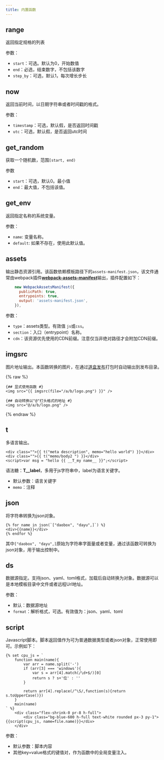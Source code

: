 ```yaml
---
title: 内置函数
---
```



## range

返回指定规格的列表

参数：

* `start`：可选。默认为0，开始数值
* `end`：必选，结束数字，不包括该数字
* `step_by`：可选，默认1，每次增长步长

## now

返回当前时间，以日期字符串或者时间戳的格式。

参数：

* `timestamp`：可选，默认假，是否返回时间戳
* `utc`：可选，默认假，是否返回utc时间

## get_random

获取一个随机数，范围`[start, end)`

参数

* `start`：可选，默认0。最小值
* `end`：最大值，不包括该值。

## get_env

返回指定名称的系统变量。

参数：

* `name`: 变量名称。
* `default`: 如果不存在，使用此默认值。

## assets

输出静态资源引用。该函数依赖模板路径下的`assets-manifest.json`，该文件通常由webpack插件[**webpack-assets-manifest**](https://www.npmjs.com/package/webpack-assets-manifest)输出，插件配置如下：

```js
    new WebpackAssetsManifest({
      publicPath: true,
      entrypoints: true,
      output: 'assets-manifest.json',
    }),
```

参数：

* `type`：assets类型。有效值 `js`或`css`。
* `section`：入口（entrypoint）名称。
* `cdn`：该资源优先使用的CDN前缀。注意仅当非绝对路径才会附加CDN前缀。

## imgsrc

图片地址输出。本函数转换的图片，在通过[道盒发布](https://www.daobox.cn/sites/)打包时自动输出到发布目录。

{% raw %}
```jinja2
{## 显式使用函数 #}
<img src="{{ imgsrc(file="/a/b/logo.png") }}" />

{## 自动转换以"@"打头格式的地址 #}
<img src="@/a/b/logo.png" />
```
{% endraw %}

## t

多语言输出。

```jinja2
<div class="">{{ t("meta description", memo="hello world") }}</div>
<div class="">{{ t("memo/body2 ") }}</div>
<script>var msg = "hello {{ __T_my name__ }}";</script>
```

语法糖：__T__label__，多用于js字符串中，label为语言关键字。

* 默认参数：语言关键字
* `memo`：注释


## json

将字符串转换为json对象。

```jinja2
{% for name in json(`["daobox", "dayu",]`) %}
<div>{{name}}</div>
{% endfor %}
```

其中`["daobox", "dayu",]`原始为字符串字面量或者变量，通过该函数可转换为json对象，用于输出控制中。

## ds

数据源指定。支持json、yaml、toml格式，加载后自动转换为对象。数据源可以是本地模板目录中文件或者远程Url地址。

参数：

* 默认：数据源地址
* `format`：解析格式，可选。有效值为：json、yaml、toml


## script

Javascript脚本。脚本返回值作为可为普通数据类型或者json对象，正常使用即可。示例如下：

```jinja2
{% set cpu_js = `
    function main(name){
        var arr = name.split('-')
        if (arr[3] === 'windows'){
            var s = arr[4].match(/\d+$/)[0]
            return s ? s+'位' : ''
        }

        return arr[4].replace(/^\S/,function(s){return s.toUpperCase()})
    }
    main(name)
` %}
    <div class="flex-shrink-0 pr-8 h-full">
        <div class="bg-blue-600 h-full text-white rounded px-3 py-1">{{script(cpu_js, name=file.name)}}</div>
    </div>
```

参数：

* 默认参数：脚本内容
* 其他key=value格式的键值对，作为函数中的全局变量注入。

